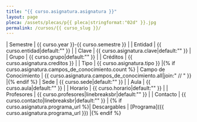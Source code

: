 ```yaml
---
title: "{{ curso.asignatura.asignatura }}"
layout: page
pleca: /assets/plecas/p{{ pleca|stringformat:"02d" }}.jpg
permalink: /cursos/{{ curso_slug }}/
---
```


| Semestre | {{ curso.year }}-{{ curso.semestre }} |
| Entidad | {{ curso.entidad|default:"" }} |
| Clave | {{ curso.asignatura.clave|default:"" }} |
| Grupo | {{ curso.grupo|default:"" }} |
| Créditos | {{ curso.asignatura.creditos }} |
| Tipo | {{ curso.asignatura.tipo }} |{% if curso.asignatura.campos_de_conocimiento.count %}
| Campo de Conocimiento | {{ curso.asignatura.campos_de_conocimiento.all|join:" // " }} |{% endif %}
| Sede | {{ curso.sede|default:"" }} |
| Aula | {{ curso.aula|default:"" }} |
| Horario | {{ curso.horario|default:"" }} |
| Profesores | {{ curso.profesores|linebreaksbr|default:"" }} |
| Contacto | {{ curso.contacto|linebreaksbr|default:"" }} |
{% if curso.asignatura.programa_url %}| Descargables |  [Programa]({{ curso.asignatura.programa_url }}) |{% endif %}
